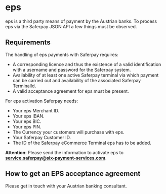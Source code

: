 # eps

eps is a third party means of payment by the Austrian banks. To process eps via the Saferpay JSON API a few things must be observed.

## <a name="eps-requirement"></a> Requirements

The handling of eps payments with Saferpay requires:

*	A corresponding licence and thus the existence of a valid identification with a username and password for the Saferpay system.
*	Availability of at least one active Saferpay terminal via which payment can be carried out and availability of the associated Saferpay TerminalId.
*	A valid acceptance agreement for eps must be present.

 For eps activation Saferpay needs:
 
*	Your eps Merchant ID.
*	Your eps IBAN.
*	Your eps BIC.
*	Your eps PIN.
*	The Currency your customers will purchase with eps.
*	Your Saferpay Customer ID.
*	The ID of the Saferpay eCommerce Terminal eps has to be added.

**Attention**: Please send the information to activate eps to **service.saferpay@six-payment-services.com**.

## <a name="eps-newproject"></a>How to get an EPS acceptance agreement

Please get in touch with your Austrian banking consultant.
